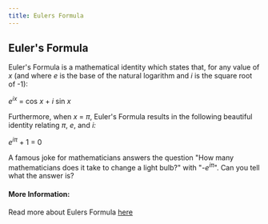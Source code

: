 ```yaml
---
title: Eulers Formula
---
```

## Euler's Formula

Euler's Formula is a mathematical identity which states that, for any value of <em>x</em> (and where <em>e</em> is the base of the natural logarithm and <em>i</em> is the square root of -1):

 <em>e</em><sup><em>ix</em></sup> = cos <em>x</em> + <em>i</em> sin <em>x</em>

Furthermore, when <em>x</em> = <em>&pi;</em>, Euler's Formula results in the following beautiful identity relating <em>&pi;</em>, <em>e</em>, and <em>i:</em>

 <em>e</em><sup><em>i&pi;</em></sup> + 1 = 0

A famous joke for mathematicians answers the question "How many mathematicians does it take to change a light bulb?" with "<em>-e</em><sup><em>i&pi;</em></sup>".
Can you tell what the answer is?
<!-- The article goes here, in GitHub-flavored Markdown. Feel free to add YouTube videos, images, and CodePen/JSBin embeds  -->

#### More Information:
Read more about Eulers Formula [here](http://mathworld.wolfram.com/EulerFormula.html)
<!-- Please add any articles you think might be helpful to read before writing the article -->


